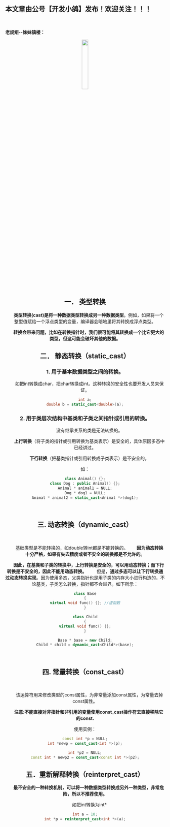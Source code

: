 ﻿## 本文章由公号【开发小鸽】发布！欢迎关注！！！
<br>

**老规矩--妹妹镇楼：**
<center>
<img src="https://img-blog.csdnimg.cn/20200721223424816.JPG"   width="20%">

## 一．	类型转换

**&nbsp;  &nbsp;  &nbsp;  &nbsp;类型转换(cast)是将一种数据类型转换成另一种数据类型**。例如，如果将一个整型值赋给一个浮点类型的变量，编译器会暗地里将其转换成浮点类型。

**&nbsp;  &nbsp;  &nbsp;  &nbsp;转换会带来问题，比如在转换指针时，我们很可能将其转换成一个比它更大的类型，但这可能会破坏其他的数据。**

## 二．	静态转换（static_cast）
### 1.	用于基本数据类型之间的转换。
&nbsp;  &nbsp;  &nbsp;  &nbsp;如把int转换成char，把char转换成int。这种转换的安全性也要开发人员来保证。

```cpp
int a;
double b = static_cast<double>(a);
```

### 2.	用于类层次结构中基类和子类之间指针或引用的转换。
&nbsp;  &nbsp;  &nbsp;  &nbsp;没有继承关系的类是无法转换的。

&nbsp;  &nbsp;  &nbsp;  &nbsp;**上行转换**（将子类的指针或引用转换为基类表示）是安全的，具体原因多态中已经讲过。

&nbsp;  &nbsp;  &nbsp;  &nbsp;**下行转换**（把基类指针或引用转换成子类表示）是不安全的。

如：

```cpp
class Animal() {};
class Dog : public Animal() {};
Animal * animal1 = NULL;
Dog * dog1 = NULL;
Animal * animal2 = static_cast<Animal *>(dog1);
```
<br>

## 三. 动态转换（dynamic_cast）

<br>

&nbsp;  &nbsp;  &nbsp;  &nbsp;基础类型是不能转换的，如double转int都是不能转换的。
**&nbsp;  &nbsp;  &nbsp;  &nbsp;因为动态转换十分严格，如果有失去精度或者不安全的转换都是不允许的。**

**&nbsp;  &nbsp;  &nbsp;  &nbsp;因此，在基类和子类的转换中，上行转换是安全的，可以用动态转换；而下行转换是不安全的，因此不能用动态转换。**
&nbsp;  &nbsp;  &nbsp;  &nbsp;但是，**通过多态可以让下行转换通过动态转换实现**。因为使用多态，父类指针也是用子类的内存大小进行构造的，不论基类，子类怎么转换，指针都不会越界。如下所示：

```cpp
class Base
{
virtual void func() {};	//虚函数
}

class Child
{
virtual void func() {};
}

Base * base = new Child;
Child * child = dynamic_cast<Child*>(base);
```
<br>

## 四. 常量转换（const_cast）
<br>

&nbsp;  &nbsp;  &nbsp;  &nbsp;该运算符用来修改类型的const属性，为非常量添加const属性，为常量去掉const属性。

**&nbsp;  &nbsp;  &nbsp;  &nbsp;注意:不能直接对非指针和非引用的变量使用const_cast操作符去直接移除它的const.**

使用实例：

```cpp
const int *p = NULL;
int *newp = const_cast<int *>(p);

int *p2 = NULL;
const int * newp2 = const_cast<const int *>(p2);
```

## 五．重新解释转换（reinterpret_cast）
**&nbsp;  &nbsp;  &nbsp;  &nbsp;最不安全的一种转换机制，可以将一种数据类型转换成另外一种类型，非常危险，所以不推荐使用。**

&nbsp;  &nbsp;  &nbsp;  &nbsp;如把int转换为int*

```cpp
int a = 10;
int *p = reinterpret_cast<int *>(a);
```



